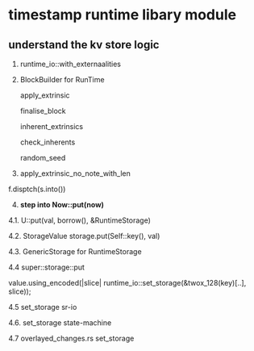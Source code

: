 # timestamp runtime libary module

## understand the kv store logic


1. runtime_io::with_externaalities

2. BlockBuilder for RunTime
   
   apply_extrinsic
   
   finalise_block
   
   inherent_extrinsics
   
   check_inherents
   
   random_seed
   

3. apply_extrinsic_no_note_with_len

  f.disptch(s.into())
  
4. **step into Now::put(now)**

4.1. U::put(val, borrow(), &RuntimeStorage)

4.2. StorageValue storage.put(Self::key(), val)

4.3. GenericStorage for RuntimeStorage

4.4 super::storage::put

  value.using_encoded(|slice| runtime_io::set_storage(&twox_128(key)[..], slice));
  
4.5 set_storage sr-io

4.6. set_storage state-machine

4.7 overlayed_changes.rs set_storage
